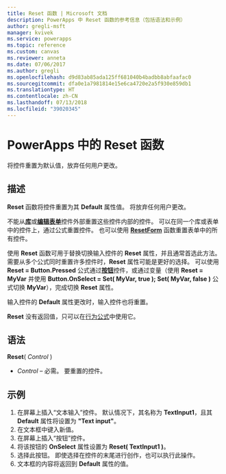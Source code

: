 ```yaml
---
title: Reset 函数 | Microsoft 文档
description: PowerApps 中 Reset 函数的参考信息（包括语法和示例）
author: gregli-msft
manager: kvivek
ms.service: powerapps
ms.topic: reference
ms.custom: canvas
ms.reviewer: anneta
ms.date: 07/06/2017
ms.author: gregli
ms.openlocfilehash: d9d83ab85ada125ff681040b4badbb8abfaafac0
ms.sourcegitcommit: dfa0e1a7981814e15e6ca4720e2a5f930e859db1
ms.translationtype: HT
ms.contentlocale: zh-CN
ms.lasthandoff: 07/13/2018
ms.locfileid: "39020345"
---
```

# <a name="reset-function-in-powerapps"></a>PowerApps 中的 Reset 函数
将控件重置为默认值，放弃任何用户更改。  

## <a name="description"></a>描述
**Reset** 函数将控件重置为其 **Default** 属性值。  将放弃任何用户更改。

不能从[**库**](../controls/control-gallery.md)或[**编辑表单**](../controls/control-form-detail.md)控件外部重置这些控件内部的控件。  可以在同一个库或表单中的控件上，通过公式重置控件。  也可以使用 [**ResetForm**](function-form.md) 函数重置表单中的所有控件。 

使用 **Reset** 函数可用于替换切换输入控件的 **Reset** 属性，并且通常首选此方法。  需要从多个公式同时重置许多控件时，**Reset** 属性可能是更好的选择。  可以使用 **Reset = Button.Pressed** 公式通过[**按钮**](../controls/control-button.md)控件，或通过变量（使用 **Reset = MyVar** 并使用 **Button.OnSelect = Set( MyVar, true ); Set( MyVar, false )** 公式切换 **MyVar**），完成切换 **Reset** 属性。    

输入控件的 **Default** 属性更改时，输入控件也将重置。

**Reset** 没有返回值，只可以在[行为公式](../working-with-formulas-in-depth.md)中使用它。

## <a name="syntax"></a>语法
**Reset**( *Control* )

* *Control* – 必需。 要重置的控件。

## <a name="example"></a>示例
1. 在屏幕上插入“文本输入”控件。  默认情况下，其名称为 **TextInput1**，且其 **Default** 属性将设置为 **"Text input"**。
2. 在文本框中键入新值。  
3. 在屏幕上插入“按钮”控件。
4. 将该按钮的 **OnSelect** 属性设置为 **Reset( TextInput1 )**。
5. 选择此按钮。  即使选择在控件的末尾进行创作，也可以执行此操作。
6. 文本框的内容将返回到 **Default** 属性的值。

